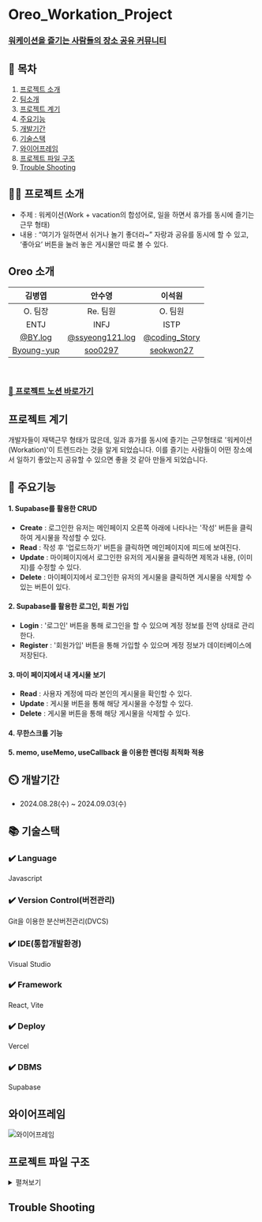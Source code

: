 # Oreo_Workation_Project

### [ 워케이션을 즐기는 사람들의 장소 공유 커뮤니티 ](https://www.notion.so/teamsparta/5-5-e8dede345edd4fe3940e63dd6a7074c8)

## 📖 목차

1. [프로젝트 소개](#프로젝트-소개)
2. [팀소개](#Oreo-소개)
3. [프로젝트 계기](#프로젝트-계기)
4. [주요기능](#주요기능)
5. [개발기간](#개발기간)
6. [기술스택](#기술스택)
7. [와이어프레임](#와이어프레임)
8. [프로젝트 파일 구조](#프로젝트-파일-구조)
9. [Trouble Shooting](#trouble-shooting)

## 👨‍🏫 프로젝트 소개

- 주제 : 워케이션(Work + vacation의 합성어로, 일을 하면서 휴가를 동시에 즐기는 근무 형태)
- 내용 : “여기가 일하면서 쉬거나 놀기 좋더라~” 자랑과 공유를 동시에 할 수 있고, ‘좋아요’ 버튼을 눌러 놓은 게시물만 따로 볼 수 있다.

## Oreo 소개

|                   김병엽                    |                        안수영                         |                     이석원                      |
| :-----------------------------------------: | :---------------------------------------------------: | :---------------------------------------------: |
|                   O. 팀장                   |                       Re. 팀원                        |                     O. 팀원                     |
|                    ENTJ                     |                         INFJ                          |                      ISTP                       |
|   [@BY.log](https://velog.io/@quxx/posts)   | [@ssyeong121.log](https://velog.io/@ssyeong121/posts) | [@coding_Story](https://record165.tistory.com/) |
| [Byoung-yup](https://github.com/Byoung-yup) |         [soo0297](https://github.com/soo0297)         |    [seokwon27](https://github.com/seokwon27)    |

<br>

### [👊 프로젝트 노션 바로가기](https://www.notion.so/teamsparta/5-5-e8dede345edd4fe3940e63dd6a7074c8)

## 프로젝트 계기

개발자들이 재택근무 형태가 많은데, 일과 휴가를 동시에 즐기는 근무형태로 '워케이션(Workation)'이 트렌드라는 것을 알게 되었습니다. 이를 즐기는 사람들이 어떤 장소에서 일하기 좋았는지 공유할 수 있으면 좋을 것 같아 만들게 되었습니다.

## 💜 주요기능

#### 1. Supabase를 활용한 CRUD

- **Create** : 로그인한 유저는 메인페이지 오른쪽 아래에 나타나는 '작성' 버튼을 클릭하여 게시물을 작성할 수 있다.
- **Read** : 작성 후 '업로드하기' 버튼을 클릭하면 메인페이지에 피드에 보여진다.
- **Update** : 마이페이지에서 로그인한 유저의 게시물을 클릭하면 제목과 내용, (이미지)를 수정할 수 있다.
- **Delete** : 마이페이지에서 로그인한 유저의 게시물을 클릭하면 게시물을 삭제할 수 있는 버튼이 있다.

#### 2. Supabase를 활용한 로그인, 회원 가입

- **Login** : '로그인' 버튼을 통해 로그인을 할 수 있으며 계정 정보를 전역 상태로 관리한다.
- **Register** : '회원가입' 버튼을 통해 가입할 수 있으며 계정 정보가 데이터베이스에 저장된다.

#### 3. 마이 페이지에서 내 게시물 보기

- **Read** : 사용자 계정에 따라 본인의 게시물을 확인할 수 있다.
- **Update** : 게시물 버튼을 통해 해당 게시물을 수정할 수 있다.
- **Delete** : 게시물 버튼을 통해 해당 게시물을 삭제할 수 있다.

#### 4. 무한스크롤 기능

#### 5. memo, useMemo, useCallback 을 이용한 렌더링 최적화 적용

## ⏲️ 개발기간

- 2024.08.28(수) ~ 2024.09.03(수)

## 📚️ 기술스택

### ✔️ Language

Javascript

### ✔️ Version Control(버전관리)

Git을 이용한 분산버전관리(DVCS)

### ✔️ IDE(통합개발환경)

Visual Studio

### ✔️ Framework

React, Vite

### ✔️ Deploy

Vercel

### ✔️ DBMS

Supabase

## 와이어프레임

![와이어프레임](https://github.com/user-attachments/assets/f989def1-5086-4d39-ab3f-a9190b23a6f8)

## 프로젝트 파일 구조

<details>
<summary>펼쳐보기</summary>
<div markdown="1">

![파일트리](https://github.com/user-attachments/assets/2d121c9e-699f-4c1b-896a-7aed6a247718)

 <br>
</div>
</details>

## Trouble Shooting

